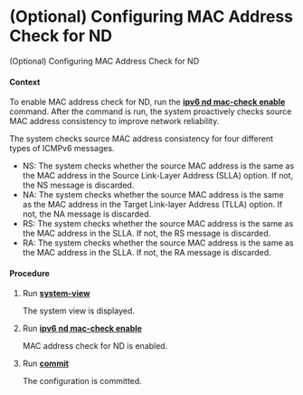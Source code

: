 (Optional) Configuring MAC Address Check for ND
===============================================

(Optional) Configuring MAC Address Check for ND

#### Context

To enable MAC address check for ND, run the [**ipv6 nd mac-check enable**](cmdqueryname=ipv6+nd+mac-check+enable) command. After the command is run, the system proactively checks source MAC address consistency to improve network reliability.

The system checks source MAC address consistency for four different types of ICMPv6 messages.

* NS: The system checks whether the source MAC address is the same as the MAC address in the Source Link-Layer Address (SLLA) option. If not, the NS message is discarded.
* NA: The system checks whether the source MAC address is the same as the MAC address in the Target Link-layer Address (TLLA) option. If not, the NA message is discarded.
* RS: The system checks whether the source MAC address is the same as the MAC address in the SLLA. If not, the RS message is discarded.
* RA: The system checks whether the source MAC address is the same as the MAC address in the SLLA. If not, the RA message is discarded.

#### Procedure

1. Run [**system-view**](cmdqueryname=system-view)
   
   The system view is displayed.
2. Run [**ipv6 nd mac-check enable**](cmdqueryname=ipv6+nd+mac-check+enable)
   
   MAC address check for ND is enabled.
3. Run [**commit**](cmdqueryname=commit)
   
   The configuration is committed.